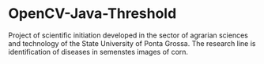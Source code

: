 # OpenCV-Java-Threshold
Project of scientific initiation developed in the sector of agrarian sciences and technology of the State University of Ponta Grossa. The research line is identification of diseases in semenstes images of corn.
